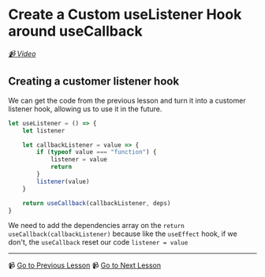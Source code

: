 # Create a Custom useListener Hook around useCallback

*[📹 Video](https://egghead.io/lessons/egghead-create-a-custom-uselistener-hook-around-usecallbackk)*

## Creating a customer listener hook

We can get the code from the previous lesson and turn it into a customer listener hook, allowing us to use it in the future.

```javascript
let useListener = () => {
    let listener

    let callbackListener = value => {
        if (typeof value === "function") {
            listener = value
            return
        }
        listener(value)
    }

    return useCallback(callbackListener, deps)
}

```

We need to add the dependencies array on the `return useCallback(callbackListener)` because like the `useEffect` hook, if we don't, the `useCallback` reset our code `listener = value`


---

📹 [Go to Previous Lesson](https://egghead.io/lessons/egghead-pass-a-listener-to-a-usecallback-hook)
📹 [Go to Next Lesson](https://egghead.io/lessons/egghead-explaining-the-uselistener-code)